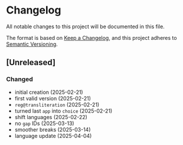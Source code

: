 # Changelog

All notable changes to this project will be documented in this file.

The format is based on [Keep a Changelog](https://keepachangelog.com/en/1.0.0/),
and this project adheres to [Semantic Versioning](https://semver.org/spec/v2.0.0.html).


## [Unreleased]

### Changed
- initial creation (2025-02-21)
- first valid version (2025-02-21)
- `reg@transliteration` (2025-02-21)
- turned last `app` into `choice` (2025-02-21)
- shift languages (2025-02-22)
- no `gap` IDs (2025-03-13)
- smoother breaks (2025-03-14)
- language update (2025-04-04)